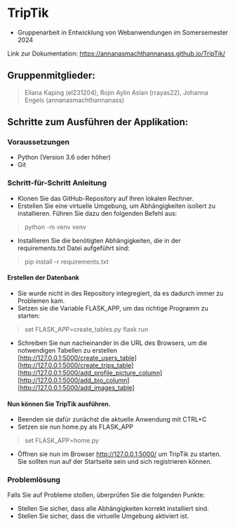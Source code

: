 # TripTik
- Gruppenarbeit in Entwicklung von Webanwendungen im Somersemester 2024

Link zur Dokumentation: https://annanasmachthannanass.github.io/TripTik/

## Gruppenmitglieder:

> Eliana Kaping (el231204),
> Rojin Aylin Aslan (rrayas22),
> Johanna Engels (annanasmachthannanass)

## Schritte zum Ausführen der Applikation:

### Voraussetzungen
- Python (Version 3.6 oder höher)
- Git

### Schritt-für-Schritt Anleitung
- Klonen Sie das GitHub-Repository auf Ihren lokalen Rechner.
- Erstellen Sie eine virtuelle Umgebung, um Abhängigkeiten isoliert zu installieren. Führen Sie dazu den folgenden Befehl aus:
> python -m venv venv
- Installieren Sie die benötigten Abhängigkeiten, die in der requirements.txt Datei aufgeführt sind:
> pip install -r requirements.txt

#### Erstellen der Datenbank
- Sie wurde nicht in des Repository integregiert, da es dadurch immer zu Problemen kam.
- Setzen sie die Variable FLASK_APP, um das richtige Programm zu starten:
> set FLASK_APP=create_tables.py
> flask run
- Schreiben Sie nun nacheinander in die URL des Browsers, um die notwendigen Tabellen zu erstellen
[http://127.0.0.1:5000/create_users_table]
[http://127.0.0.1:5000/create_trips_table]
[http://127.0.0.1:5000/add_profile_picture_column]
[http://127.0.0.1:5000/add_bio_column]
[http://127.0.0.1:5000/add_images_table]

#### Nun können Sie TripTik ausführen.
- Beenden sie dafür zunächst die aktuelle Anwendung mit CTRL+C
- Setzen sie nun home.py als FLASK_APP
> set FLASK_APP=home.py
- Öffnen sie nun im Browser http://127.0.0.1:5000/ um TripTik zu starten. Sie sollten nun auf der Startseite sein und sich registrieren können.

### Problemlösung

Falls Sie auf Probleme stoßen, überprüfen Sie die folgenden Punkte:
- Stellen Sie sicher, dass alle Abhängigkeiten korrekt installiert sind.
- Stellen Sie sicher, dass die virtuelle Umgebung aktiviert ist.

